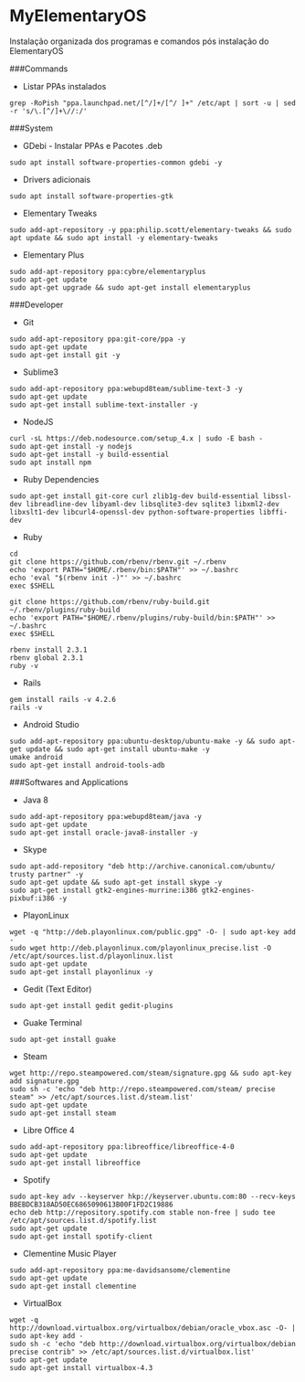 # MyElementaryOS
Instalação organizada dos programas e comandos pós instalação do ElementaryOS


###Commands
* Listar PPAs instalados
```
grep -RoPish "ppa.launchpad.net/[^/]+/[^/ ]+" /etc/apt | sort -u | sed -r 's/\.[^/]+\//:/'
```

###System
* GDebi - Instalar PPAs e Pacotes .deb
```
sudo apt install software-properties-common gdebi -y
```	

* Drivers adicionais
```
sudo apt install software-properties-gtk
```

* Elementary Tweaks
```
sudo add-apt-repository -y ppa:philip.scott/elementary-tweaks && sudo apt update && sudo apt install -y elementary-tweaks

```
* Elementary Plus
```
sudo add-apt-repository ppa:cybre/elementaryplus
sudo apt-get update
sudo apt-get upgrade && sudo apt-get install elementaryplus
```

###Developer
* Git
```
sudo add-apt-repository ppa:git-core/ppa -y
sudo apt-get update
sudo apt-get install git -y
```

* Sublime3
```
sudo add-apt-repository ppa:webupd8team/sublime-text-3 -y
sudo apt-get update
sudo apt-get install sublime-text-installer -y
```

* NodeJS
```
curl -sL https://deb.nodesource.com/setup_4.x | sudo -E bash -
sudo apt-get install -y nodejs
sudo apt-get install -y build-essential
sudo apt install npm
```

* Ruby Dependencies
```
sudo apt-get install git-core curl zlib1g-dev build-essential libssl-dev libreadline-dev libyaml-dev libsqlite3-dev sqlite3 libxml2-dev libxslt1-dev libcurl4-openssl-dev python-software-properties libffi-dev
```

* Ruby
```
cd
git clone https://github.com/rbenv/rbenv.git ~/.rbenv
echo 'export PATH="$HOME/.rbenv/bin:$PATH"' >> ~/.bashrc
echo 'eval "$(rbenv init -)"' >> ~/.bashrc
exec $SHELL

git clone https://github.com/rbenv/ruby-build.git ~/.rbenv/plugins/ruby-build
echo 'export PATH="$HOME/.rbenv/plugins/ruby-build/bin:$PATH"' >> ~/.bashrc
exec $SHELL

rbenv install 2.3.1
rbenv global 2.3.1
ruby -v
```

* Rails
```
gem install rails -v 4.2.6
rails -v
```

* Android Studio
```
sudo add-apt-repository ppa:ubuntu-desktop/ubuntu-make -y && sudo apt-get update && sudo apt-get install ubuntu-make -y
umake android
sudo apt-get install android-tools-adb 
```

###Softwares and Applications

* Java 8
```
sudo add-apt-repository ppa:webupd8team/java -y
sudo apt-get update
sudo apt-get install oracle-java8-installer -y
```

* Skype
```
sudo apt-add-repository "deb http://archive.canonical.com/ubuntu/ trusty partner" -y
sudo apt-get update && sudo apt-get install skype -y
sudo apt-get install gtk2-engines-murrine:i386 gtk2-engines-pixbuf:i386 -y
```

* PlayonLinux
```
wget -q "http://deb.playonlinux.com/public.gpg" -O- | sudo apt-key add -
sudo wget http://deb.playonlinux.com/playonlinux_precise.list -O /etc/apt/sources.list.d/playonlinux.list
sudo apt-get update
sudo apt-get install playonlinux -y
```

* Gedit (Text Editor)
```
sudo apt-get install gedit gedit-plugins
```

* Guake Terminal
```
sudo apt-get install guake
```

* Steam
```
wget http://repo.steampowered.com/steam/signature.gpg && sudo apt-key add signature.gpg
sudo sh -c 'echo "deb http://repo.steampowered.com/steam/ precise steam" >> /etc/apt/sources.list.d/steam.list'
sudo apt-get update
sudo apt-get install steam
```

* Libre Office 4
```
sudo add-apt-repository ppa:libreoffice/libreoffice-4-0
sudo apt-get update
sudo apt-get install libreoffice
```

* Spotify
```
sudo apt-key adv --keyserver hkp://keyserver.ubuntu.com:80 --recv-keys BBEBDCB318AD50EC6865090613B00F1FD2C19886
echo deb http://repository.spotify.com stable non-free | sudo tee /etc/apt/sources.list.d/spotify.list
sudo apt-get update
sudo apt-get install spotify-client
```

* Clementine Music Player
```
sudo add-apt-repository ppa:me-davidsansome/clementine
sudo apt-get update
sudo apt-get install clementine
```

* VirtualBox
```
wget -q http://download.virtualbox.org/virtualbox/debian/oracle_vbox.asc -O- | sudo apt-key add -
sudo sh -c 'echo "deb http://download.virtualbox.org/virtualbox/debian precise contrib" >> /etc/apt/sources.list.d/virtualbox.list'
sudo apt-get update
sudo apt-get install virtualbox-4.3
```



